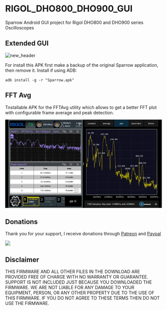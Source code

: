 # RIGOL_DHO800_DHO900_GUI
Sparrow Android GUI project for Rigol DHO800 and DHO900 series Oscilloscopes

## Extended GUI
![new_header](https://github.com/mriscoc/RIGOL_DHO800_DHO900_GUI/assets/2745567/ea27fbf6-074f-4dd4-b22d-3fb7f6a9bee2)

For install this APK first make a backup of the original Sparrow application, then remove it. Install if using ADB:
```shell
adb install -g -r "Sparrow.apk"
```

## FFT Avg
Tnstallable APK for the FFTAvg utility which allows to get a better FFT plot with configurable frame average and peak detection.

![](https://github.com/mriscoc/RIGOL_DHO800_DHO900_GUI/blob/master/img/fftavg.gif?raw=true)


## Donations
Thank you for your support, I receive donations through [Patreon](https://www.patreon.com/mriscoc) and [Paypal](https://www.paypal.com/donate/?business=85SPAAR6UZEE8)   

[<img src="https://www.paypalobjects.com/en_US/i/btn/btn_donateCC_LG.gif">](https://www.paypal.com/donate?business=85SPAAR6UZEE8&currency_code=USD)   

## Disclaimer  

THIS FIRMWARE AND ALL OTHER FILES IN THE DOWNLOAD ARE PROVIDED FREE OF CHARGE WITH NO WARRANTY OR GUARANTEE. SUPPORT IS NOT INCLUDED JUST BECAUSE YOU DOWNLOADED THE FIRMWARE. WE ARE NOT LIABLE FOR ANY DAMAGE TO YOUR EQUIPMENT, PERSON, OR ANY OTHER PROPERTY DUE TO THE USE OF THIS FIRMWARE. IF YOU DO NOT AGREE TO THESE TERMS THEN DO NOT USE THE FIRMWARE.
